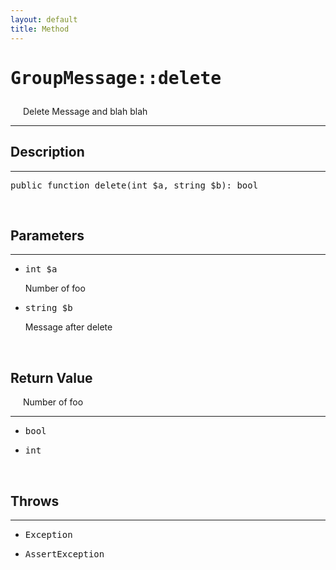 ```yaml
---
layout: default
title: Method
---
```

<h1 style="font-weight: bold;">
  <pre>GroupMessage::delete</pre>
</h1>
<span style="padding: 20px;">Delete Message and blah blah</span>
<hr>
<div class="context">
  <h2>Description</h2>
  <hr>
  <pre>public function delete(int $a, string $b): bool</pre>
</div>
<br>
<div class="context">
  <h2>Parameters</h2>
  <hr>
  <ul>
    <li>
      <pre>int $a</pre> <span>Number of foo</span>
    </li>
    <li>
      <pre>string $b</pre> <span>Message after delete</span>
    </li>
  </ul>
</div>
<br>
<div class="context">
  <h2>Return Value</h2>
  <span style="padding: 20px;">Number of foo</span>
  <hr>
  <ul>
    <li>
      <pre>bool</pre>
    </li>
    <li>
      <pre>int</pre>
    </li>
  </ul>
</div>
<br>
<div class="context">
  <h2>Throws</h2>
  <hr>
  <ul>
    <li>
      <pre>Exception</pre>
    </li>
    <li>
      <pre>AssertException</pre>
    </li>
  </ul>
</div>
